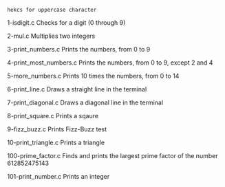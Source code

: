 	hekcs for uppercase character

1-isdigit.c	Checks for a digit (0 through 9)

2-mul.c	Multiplies two integers

3-print_numbers.c	Prints the numbers, from 0 to 9

4-print_most_numbers.c	Prints the numbers, from 0 to 9, except 2 and 4

5-more_numbers.c	Prints 10 times the numbers, from 0 to 14

6-print_line.c	Draws a straight line in the terminal

7-print_diagonal.c	Draws a diagonal line in the terminal

8-print_square.c	Prints a sqaure

9-fizz_buzz.c	Prints Fizz-Buzz test

10-print_triangle.c	Prints a triangle

100-prime_factor.c	Finds and prints the largest prime factor of the number 612852475143

101-print_number.c	Prints an integer
